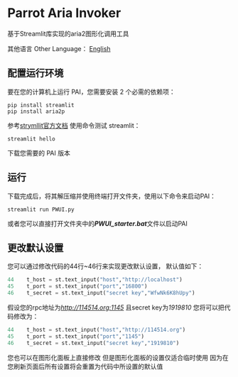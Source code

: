 # Parrot Aria Invoker
基于Streamlit库实现的aria2图形化调用工具

其他语言 Other Language：
[English](README.md)

## 配置运行环境
要在您的计算机上运行 PAI，您需要安装 2 个必需的依赖项：
```shell
pip install streamlit
pip install aria2p
```
参考[strymllit官方文档](https://docs.streamlit.io/get-started/installation) 使用命令测试 streamlit：
```shell
streamlit hello
```
下载您需要的 PAI 版本

## 运行
下载完成后，将其解压缩并使用终端打开文件夹，使用以下命令来启动PAI：
```shell
streamlit run PWUI.py
```
或者您可以直接打开文件夹中的***PWUI_starter.bat***文件以启动PAI

## 更改默认设置
您可以通过修改代码的44行~46行来实现更改默认设置，
默认值如下：
```python
44    t_host = st.text_input("host","http://localhost")
45    t_port = st.text_input("port","16800")
46    t_secret = st.text_input("secret key","WfwNk6K8hUpy")
```
假设您的rpc地址为*http://114514.org:1145*
且secret key为*1919810*
您将可以把代码修改为：
```python
44    t_host = st.text_input("host","http://114514.org")
45    t_port = st.text_input("port","1145")
46    t_secret = st.text_input("secret key","1919810")
```

您也可以在图形化面板上直接修改
但是图形化面板的设置仅适合临时使用
因为在您刷新页面后所有设置将会重置为代码中所设置的默认值
